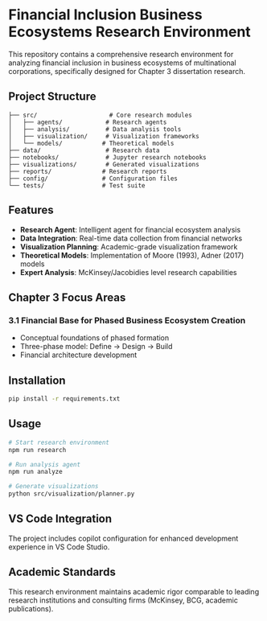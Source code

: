 # Financial Inclusion Business Ecosystems Research Environment

This repository contains a comprehensive research environment for analyzing financial inclusion in business ecosystems of multinational corporations, specifically designed for Chapter 3 dissertation research.

## Project Structure

```
├── src/                    # Core research modules
│   ├── agents/            # Research agents
│   ├── analysis/          # Data analysis tools
│   ├── visualization/     # Visualization frameworks
│   └── models/           # Theoretical models
├── data/                  # Research data
├── notebooks/             # Jupyter research notebooks
├── visualizations/        # Generated visualizations
├── reports/              # Research reports
├── config/               # Configuration files
└── tests/                # Test suite

```

## Features

- **Research Agent**: Intelligent agent for financial ecosystem analysis
- **Data Integration**: Real-time data collection from financial networks
- **Visualization Planning**: Academic-grade visualization framework
- **Theoretical Models**: Implementation of Moore (1993), Adner (2017) models
- **Expert Analysis**: McKinsey/Jacobidies level research capabilities

## Chapter 3 Focus Areas

### 3.1 Financial Base for Phased Business Ecosystem Creation
- Conceptual foundations of phased formation
- Three-phase model: Define → Design → Build
- Financial architecture development

## Installation

```bash
pip install -r requirements.txt
```

## Usage

```bash
# Start research environment
npm run research

# Run analysis agent
npm run analyze

# Generate visualizations
python src/visualization/planner.py
```

## VS Code Integration

The project includes copilot configuration for enhanced development experience in VS Code Studio.

## Academic Standards

This research environment maintains academic rigor comparable to leading research institutions and consulting firms (McKinsey, BCG, academic publications).
